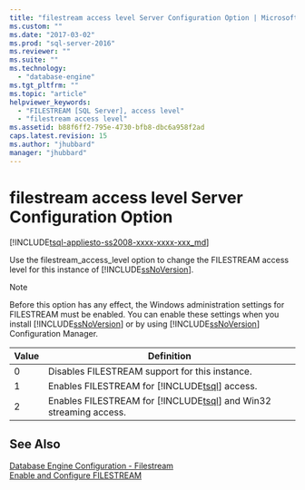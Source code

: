 ```yaml
---
title: "filestream access level Server Configuration Option | Microsoft Docs"
ms.custom: ""
ms.date: "2017-03-02"
ms.prod: "sql-server-2016"
ms.reviewer: ""
ms.suite: ""
ms.technology: 
  - "database-engine"
ms.tgt_pltfrm: ""
ms.topic: "article"
helpviewer_keywords: 
  - "FILESTREAM [SQL Server], access level"
  - "filestream access level"
ms.assetid: b88f6ff2-795e-4730-bfb8-dbc6a958f2ad
caps.latest.revision: 15
ms.author: "jhubbard"
manager: "jhubbard"
---
```

# filestream access level Server Configuration Option
[!INCLUDE[tsql-appliesto-ss2008-xxxx-xxxx-xxx_md](../../../database-engine/configure/windows/includes/tsql-appliesto-ss2008-xxxx-xxxx-xxx-md.md)]

  Use the filestream_access_level option to change the FILESTREAM access level for this instance of [!INCLUDE[ssNoVersion](../../../advanced-analytics/r-services/includes/ssnoversion-md.md)].  
  
> [!NOTE]  
>  Before this option has any effect, the Windows administration settings for FILESTREAM must be enabled. You can enable these settings when you install [!INCLUDE[ssNoVersion](../../../advanced-analytics/r-services/includes/ssnoversion-md.md)] or by using [!INCLUDE[ssNoVersion](../../../advanced-analytics/r-services/includes/ssnoversion-md.md)] Configuration Manager.  
  
|Value|Definition|  
|-----------|----------------|  
|0|Disables FILESTREAM support for this instance.|  
|1|Enables FILESTREAM for [!INCLUDE[tsql](../../../advanced-analytics/r-services/includes/tsql-md.md)] access.|  
|2|Enables FILESTREAM for [!INCLUDE[tsql](../../../advanced-analytics/r-services/includes/tsql-md.md)] and Win32 streaming access.|  
  
## See Also  
 [Database Engine Configuration - Filestream](http://msdn.microsoft.com/library/641a10a1-ae52-4d26-8f1c-a032a4aeff02)   
 [Enable and Configure FILESTREAM](../../../relational-databases/blob/enable-and-configure-filestream.md)  
  
  
